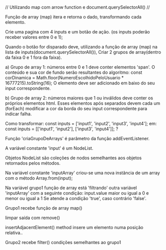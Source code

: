 // Utilizando map com arrow function e document.querySelectorAll() //

Função de array (map) itera e retorna o dado, transformando cada elemento.

Crie uma pagina com 4 inputs e um botão de ação.
(os inputs poderão receber valores entre 0 e 1);

Quando o botão for disparado deve, utilizando a função de array (map) na lista de inputs(document.querySelectorAll()),
Criar 2 grupos de array(dentro da faixa 0 e 1 fora da faixa).

a) Grupo de array 1: números entre 0 e 1 deve conter elementos 'span'.
O conteúdo e sua cor de fundo serão resultantes do algoritmo:
const corDinamica = Math.floor(NumeroEscolhidoPeloUsuario * 16777215).toString(16);
O elemento deve ser adicionado em baixo do seu input correspondente.

b) Grupo de array 2: números maiores que 1 ou inválidos deve conter os próprios elementos html.
Esses elementos após separados devem cada um (forEach) modificar a cor da borda do seu input correspondente para indicar falha.

Como transformar:
const inputs = ['input1', 'input2', 'input3', 'input4'];
em: const inputs = [['input1', 'input2'], ['input3', 'input4']]; ?

Função 'criaGrupoDeArrays' é parâmetro da função addEventListener.

A variável constante 'input' é um NodeList.

Objetos NodeList são coleções de nodos semelhantes aos objetos retornados pelos métodos.

Na variável constante 'inputArray' criou-se uma nova instância de um array com o método Array.from(input);

Na variável grupo1 função de array está 'filtrando' outra variável 'inputArray'
com a seguinte condição: input.value maior ou igual a 0 e menor ou igual a 1
Se atende a condição 'true', caso contrário 'false'.

Grupo1 recebe função de array map()

limpar saída com remove()

insertAdjacentElement() method insere um elemento numa posição relativa..

Grupo2 recebe filter() condições semelhantes ao grupo1






